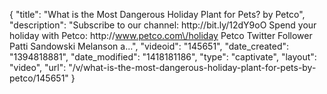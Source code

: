 {
    "title": "What is the Most Dangerous Holiday Plant for Pets? by Petco",
    "description": "Subscribe to our channel: http:\/\/bit.ly\/12dY9oO Spend your holiday with Petco: http:\/\/www.petco.com\/holiday Petco Twitter Follower Patti Sandowski Melanson a...",
    "videoid": "145651",
    "date_created": "1394818881",
    "date_modified": "1418181186",
    "type": "captivate",
    "layout": "video",
    "url": "\/v\/what-is-the-most-dangerous-holiday-plant-for-pets-by-petco\/145651"
}